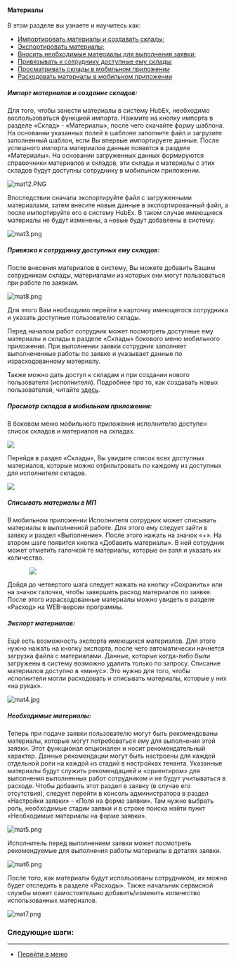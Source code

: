 #### Материалы
В этом разделе вы узнаете и научитесь как:
<html>
  <meta charset="utf-8">
  <title>Быстрый переход внутри документа</title>
 <ul>
       <li><a href="#matimp">Импортировать материалы и создавать склады;</a></li>
       <li><a href="#matexp">Экспортировать материалы;</a></li>
       <li><a href="#matacc">Вносить необходимые материалы для выполнения заявки;</a></li>
       <li><a href="#userwithmat">Привязывать к сотруднику доступные ему склады;</a></li>
       <li><a href="#wima">Просматривать склады в мобильном приложении</a></li>
       <li><a href="#wimat">Расходовать материалы в мобильном приложении</a></li>

 </ul>
</html>


<h5 id="matimp">Импорт материалов и создание складов: </h5>
Для того, чтобы занести материалы в систему HubEx, необходимо воспользоваться функцией импорта. Нажмите на кнопку импорта в разделе «Склад» - «Материалы», после чего скачайте форму шаблона. На основании указанных полей в шаблоне заполните файл и загрузите заполненный шаблон, если Вы впервые импортируете данные. После успешного импорта материалов данные появятся в разделе «Материалы». На основании загруженных данных формируются справочники материалов и складов, эти склады и материалы с этих складов будут доступны сотруднику в мобильном приложении.

![mat12.PNG](/attachments/images/FAQ/USER/Materials/mat12.PNG)

Впоследствии сначала экспортируйте файл с загруженными материалами, затем внесите новые данные в экспортированный файл, а после импортируйте его в систему HubEx. В таком случае имеющиеся материалы не будут изменены, а новые будут добавлены в систему.

![mat3.png](/attachments/images/FAQ/USER/Materials/mat3.png)

<h5 id="userwithmat">Привязка к сотруднику доступных ему складов: </h5>
После внесения материалов в систему, Вы можете добавить Вашим сотрудникам склады, материалами из которых они могут пользоваться при работе по заявкам.

![mat8.png](/attachments/images/FAQ/USER/Materials/mat8.jpg)

Для этого Вам необходимо перейти в карточку имеющегося сотрудника и указать доступные пользователю склады.

Перед началом работ сотрудник может посмотреть доступные ему материалы и склады в разделе «Склады» бокового меню мобильного приложения. При выполнении заявки сотрудник заполняет выполнененные работы по заявке и указывает данные по израсходованному материалу.

Также можно дать доступ к складам и при создании нового пользователя (исполнителя). Подробнее про то, как создавать новых пользователей, читайте [здесь](https://wiki.hubex.ru/docs/FAQ/RU/user/CreatingUser.html).

<h5 id="wima">Просмотр складов в мобильном приложении: </h5>

В боковом меню мобильного приложения исполнителю доступен список складов и материалов на складах.

<div>
  <img  style="margin: 0 auto; display: block; max-width: 100%;" src="/attachments/images/FAQ/USER/Materials/mat10.jpg" />
</div>

Перейдя в раздел «Склады», Вы увидите список всех доступных материалов, которые можно отфильтровать по каждому из доступных для исполнителя складов.

<div>
  <img  style="margin: 0 auto; display: block; max-width: 100%;" src="/attachments/images/FAQ/USER/Materials/mat11.jpg" />
</div>

<h5 id="wima">Списывать материалы в МП </h5>

В мобильном приложении Исполнителя сотрудник может списывать материалы в выполненной работе. Для этого ему следует зайти в заявку и раздел «Выполнение». После этого нажать на значок «+». На втором шаге появится кнопка «Добавить материалы». В ней сотрудник может отметить галочкой те материалы, которые он взял и указать их количество. 

<div>
  <img  style="margin: 0 auto; display: block; max-width: 80%;" src="/attachments/images/FAQ/USER/Materials/mat13.jpg" />
</div>

Дойдя до четвертого шага следует нажать на кнопку «Сохранить» или на значок галочки, чтобы завершить расход материалов по заявке. После этого израсходованные материалы можно увидеть в разделе «Расход» на WEB-версии программы.


<h5 id="matexp">Экспорт материалов: </h5>
Ещё есть возможность экспорта имеющихся материалов. Для этого нужно нажать на кнопку экспорта, после чего автоматически начнется загрузка файла с материалами. Данные, которые когда-либо были загружены в систему возможно удалить только по запросу. Списание материалов доступно в «минус». Это нужно для того, чтобы исполнители могли расходовать и списывать материалы, которые у них «на руках».

![mat4.jpg](/attachments/images/FAQ/USER/Materials/mat4.jpg)


<h5 id="matacc">Необходимые материалы: </h5>
Теперь при подаче заявки пользователю могут быть рекомендованы материалы, которые могут потребоваться ему для выполнения этой заявки. Этот функционал опционален и носит рекомендательный характер. Данные рекомендации могут быть настроены для каждой отдельной роли на каждой из стадий в настройках тенанта. Указанные материалы будут служить рекомендацией и «ориентиром» для выполнения выполненных работ сотрудником и не будут учитываться в расходе. Чтобы добавить этот раздел в заявку (в случае его отсутствия), следует перейти в консоль администратора в раздел «Настройки заявки» - «Поля на форме заявки». Там нужно выбрать роль, необходимые стадии заявки и в строке поиска найти пункт «Необходимые материалы на форме заявки».

![mat5.png](/attachments/images/FAQ/USER/Materials/mat5.png)

Исполнитель перед выполнением заявки может посмотреть рекомендуемые для выполнения работы материалы в деталях заявки.

![mat6.png](/attachments/images/FAQ/USER/Materials/mat6.png)

После того, как материалы будут использованы сотрудником, их можно будет отследить в разделе «Расходы». Также начальник сервисной службы может самостоятельно добавить/изменить количество использованных материалов.

![mat7.png](/attachments/images/FAQ/USER/Materials/mat7.png)





### Следующие шаги:


___
- [Перейти в меню](http://wiki.hubex.ru)
